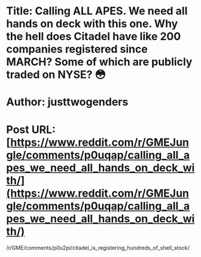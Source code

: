 # Title: Calling ALL APES. We need all hands on deck with this one. Why the hell does Citadel have like 200 companies registered since MARCH? Some of which are publicly traded on NYSE? 😳
# Author: justtwogenders
# Post URL: [https://www.reddit.com/r/GMEJungle/comments/p0uqap/calling_all_apes_we_need_all_hands_on_deck_with/](https://www.reddit.com/r/GMEJungle/comments/p0uqap/calling_all_apes_we_need_all_hands_on_deck_with/)


/r/GME/comments/p0u2pi/citadel_is_registering_hundreds_of_shell_stock/